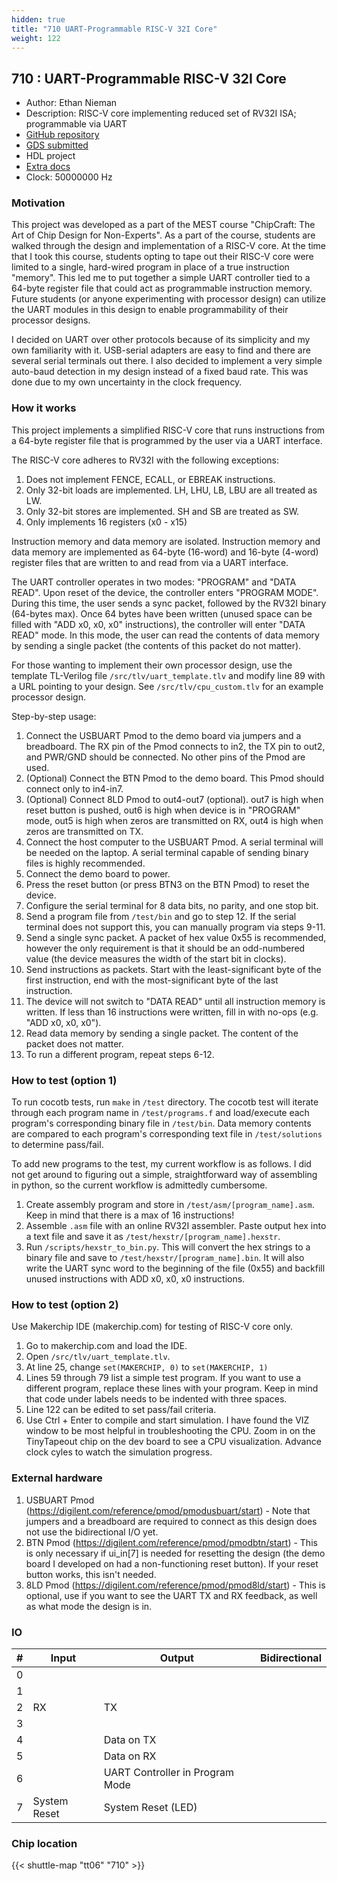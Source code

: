 ```yaml
---
hidden: true
title: "710 UART-Programmable RISC-V 32I Core"
weight: 122
---
```


## 710 : UART-Programmable RISC-V 32I Core

* Author: Ethan Nieman
* Description: RISC-V core implementing reduced set of RV32I ISA; programmable via UART
* [GitHub repository](https://github.com/enieman/uart_programmable_rv32i)
* [GDS submitted](https://github.com/enieman/uart_programmable_rv32i/actions/runs/8204648169)
* HDL project
* [Extra docs]()
* Clock: 50000000 Hz

<!---

This file is used to generate your project datasheet. Please fill in the information below and delete any unused
sections.

You can also include images in this folder and reference them in the markdown. Each image must be less than
512 kb in size, and the combined size of all images must be less than 1 MB.
-->


### Motivation

This project was developed as a part of the MEST course "ChipCraft: The Art of Chip Design for Non-Experts". As a part of the course, students are walked through the design and implementation of a RISC-V core. At the time that I took this course, students opting to tape out their RISC-V core were limited to a single, hard-wired program in place of a true instruction "memory". This led me to put together a simple UART controller tied to a 64-byte register file that could act as programmable instruction memory. Future students (or anyone experimenting with processor design) can utilize the UART modules in this design to enable programmability of their processor designs.

I decided on UART over other protocols because of its simplicity and my own familiarity with it. USB-serial adapters are easy to find and there are several serial terminals out there. I also decided to implement a very simple auto-baud detection in my design instead of a fixed baud rate. This was done due to my own uncertainty in the clock frequency.

### How it works

This project implements a simplified RISC-V core that runs instructions from a 64-byte register file that is programmed by the user via a UART interface.

The RISC-V core adheres to RV32I with the following exceptions:

1. Does not implement FENCE, ECALL, or EBREAK instructions.
2. Only 32-bit loads are implemented. LH, LHU, LB, LBU are all treated as LW.
3. Only 32-bit stores are implemented. SH and SB are treated as SW.
4. Only implements 16 registers (x0 - x15)

Instruction memory and data memory are isolated. Instruction memory and data memory are implemented as 64-byte (16-word) and 16-byte (4-word) register files that are written to and read from via a UART interface.

The UART controller operates in two modes: "PROGRAM" and "DATA READ". Upon reset of the device, the controller enters "PROGRAM MODE". During this time, the user sends a sync packet, followed by the RV32I binary (64-bytes max). Once 64 bytes have been written (unused space can be filled with "ADD x0, x0, x0" instructions), the controller will enter "DATA READ" mode. In this mode, the user can read the contents of data memory by sending a single packet (the contents of this packet do not matter).

For those wanting to implement their own processor design, use the template TL-Verilog file `/src/tlv/uart_template.tlv` and modify line 89 with a URL pointing to your design. See `/src/tlv/cpu_custom.tlv` for an example processor design.

Step-by-step usage:

1. Connect the USBUART Pmod to the demo board via jumpers and a breadboard. The RX pin of the Pmod connects to in2, the TX pin to out2, and PWR/GND should be connected. No other pins of the Pmod are used.
2. (Optional) Connect the BTN Pmod to the demo board. This Pmod should connect only to in4-in7.
3. (Optional) Connect 8LD Pmod to out4-out7 (optional). out7 is high when reset button is pushed, out6 is high when device is in "PROGRAM" mode, out5 is high when zeros are transmitted on RX, out4 is high when zeros are transmitted on TX.
4. Connect the host computer to the USBUART Pmod. A serial terminal will be needed on the laptop. A serial terminal capable of sending binary files is highly recommended.
5. Connect the demo board to power.
6. Press the reset button (or press BTN3 on the BTN Pmod) to reset the device.
7. Configure the serial terminal for 8 data bits, no parity, and one stop bit.
8. Send a program file from `/test/bin` and go to step 12. If the serial terminal does not support this, you can manually program via steps 9-11.
9. Send a single sync packet. A packet of hex value 0x55 is recommended, however the only requirement is that it should be an odd-numbered value (the device measures the width of the start bit in clocks).
10. Send instructions as packets. Start with the least-significant byte of the first instruction, end with the most-significant byte of the last instruction.
11. The device will not switch to "DATA READ" until all instruction memory is written. If less than 16 instructions were written, fill in with no-ops (e.g. "ADD x0, x0, x0").
12. Read data memory by sending a single packet. The content of the packet does not matter.
13. To run a different program, repeat steps 6-12.

### How to test (option 1)

To run cocotb tests, run `make` in `/test` directory. The cocotb test will iterate through each program name in `/test/programs.f` and load/execute each program's corresponding binary file in `/test/bin`. Data memory contents are compared to each program's corresponding text file in `/test/solutions` to determine pass/fail.

To add new programs to the test, my current workflow is as follows. I did not get around to figuring out a simple, straightforward way of assembling in python, so the current workflow is admittedly cumbersome.

1. Create assembly program and store in `/test/asm/[program_name].asm`. Keep in mind that there is a max of 16 instructions!
2. Assemble `.asm` file with an online RV32I assembler. Paste output hex into a text file and save it as `/test/hexstr/[program_name].hexstr`.
3. Run `/scripts/hexstr_to_bin.py`. This will convert the hex strings to a binary file and save to `/test/hexstr/[program_name].bin`. It will also write the UART sync word to the beginning of the file (0x55) and backfill unused instructions with ADD x0, x0, x0 instructions.

### How to test (option 2)

Use Makerchip IDE (makerchip.com) for testing of RISC-V core only.

1. Go to makerchip.com and load the IDE.
2. Open `/src/tlv/uart_template.tlv`.
3. At line 25, change `set(MAKERCHIP, 0)` to `set(MAKERCHIP, 1)`
4. Lines 59 through 79 list a simple test program. If you want to use a different program, replace these lines with your program. Keep in mind that code under labels needs to be indented with three spaces.
5. Line 122 can be edited to set pass/fail criteria.
6. Use Ctrl + Enter to compile and start simulation. I have found the VIZ window to be most helpful in troubleshooting the CPU. Zoom in on the TinyTapeout chip on the dev board to see a CPU visualization. Advance clock cyles to watch the simulation progress.

### External hardware

1. USBUART Pmod (https://digilent.com/reference/pmod/pmodusbuart/start) - Note that jumpers and a breadboard are required to connect as this design does not use the bidirectional I/O yet.
2. BTN Pmod (https://digilent.com/reference/pmod/pmodbtn/start) - This is only necessary if ui_in[7] is needed for resetting the design (the demo board I developed on had a non-functioning reset button). If your reset button works, this isn't needed.
3. 8LD Pmod  (https://digilent.com/reference/pmod/pmod8ld/start) - This is optional, use if you want to see the UART TX and RX feedback, as well as what mode the design is in.


### IO

| #             | Input    | Output   | Bidirectional   |
| ------------- | -------- | -------- | --------------- |
| 0 |   |   |         |
| 1 |   |   |         |
| 2 | RX  | TX  |         |
| 3 |   |   |         |
| 4 |   | Data on TX  |         |
| 5 |   | Data on RX  |         |
| 6 |   | UART Controller in Program Mode  |         |
| 7 | System Reset  | System Reset (LED)  |         |


### Chip location

{{< shuttle-map "tt06" "710" >}}
